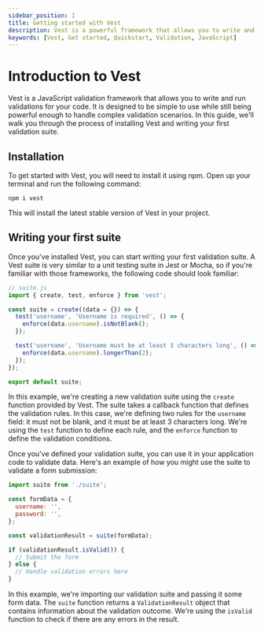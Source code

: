 ```yaml
---
sidebar_position: 1
title: Getting started with Vest
description: Vest is a powerful framework that allows you to write and run validations for your JavaScript code. This guide will walk you through the installation process and show you how to write your first suite.
keywords: [Vest, Get started, Quickstart, Validation, JavaScript]
---
```


# Introduction to Vest

Vest is a JavaScript validation framework that allows you to write and run validations for your code. It is designed to be simple to use while still being powerful enough to handle complex validation scenarios. In this guide, we'll walk you through the process of installing Vest and writing your first validation suite.

## Installation

To get started with Vest, you will need to install it using npm. Open up your terminal and run the following command:

```
npm i vest
```

This will install the latest stable version of Vest in your project.

## Writing your first suite

Once you've installed Vest, you can start writing your first validation suite. A Vest suite is very similar to a unit testing suite in Jest or Mocha, so if you're familiar with those frameworks, the following code should look familiar:

```js
// suite.js
import { create, test, enforce } from 'vest';

const suite = create((data = {}) => {
  test('username', 'Username is required', () => {
    enforce(data.username).isNotBlank();
  });

  test('username', 'Username must be at least 3 characters long', () => {
    enforce(data.username).longerThan(2);
  });
});

export default suite;
```

In this example, we're creating a new validation suite using the `create` function provided by Vest. The suite takes a callback function that defines the validation rules. In this case, we're defining two rules for the `username` field: it must not be blank, and it must be at least 3 characters long. We're using the `test` function to define each rule, and the `enforce` function to define the validation conditions.

Once you've defined your validation suite, you can use it in your application code to validate data. Here's an example of how you might use the suite to validate a form submission:

```js
import suite from './suite';

const formData = {
  username: '',
  password: '',
};

const validationResult = suite(formData);

if (validationResult.isValid()) {
  // Submit the form
} else {
  // Handle validation errors here
}
```

In this example, we're importing our validation suite and passing it some form data. The `suite` function returns a `ValidationResult` object that contains information about the validation outcome. We're using the `isValid` function to check if there are any errors in the result.
